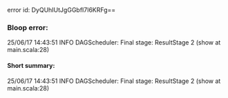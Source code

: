 error id: DyQUhIUtJgGGbfI7l6KRFg==
### Bloop error:

25/06/17 14:43:51 INFO DAGScheduler: Final stage: ResultStage 2 (show at main.scala:28)
#### Short summary: 

25/06/17 14:43:51 INFO DAGScheduler: Final stage: ResultStage 2 (show at main.scala:28)